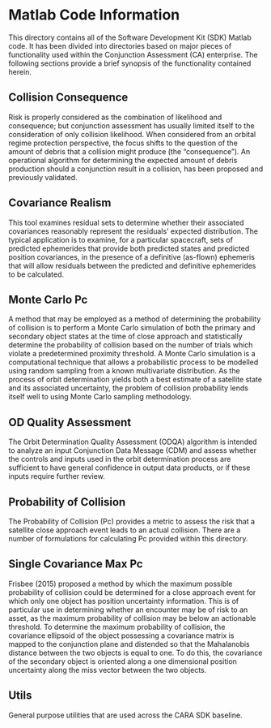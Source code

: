 # Matlab Code Information

This directory contains all of the Software Development Kit (SDK) Matlab code. It has been divided into directories based on major pieces of functionality used within the Conjunction Assessment (CA) enterprise. The following sections provide a brief synopsis of the functionality contained herein.

## Collision Consequence

Risk is properly considered as the combination of likelihood and consequence; but conjunction assessment has usually limited itself to the consideration of only collision likelihood. When considered from an orbital regime protection perspective, the focus shifts to the question of the amount of debris that a collision might produce (the “consequence”). An operational algorithm for determining the expected amount of debris production should a conjunction result in a collision, has been proposed and previously validated.

## Covariance Realism

This tool examines residual sets to determine whether their associated covariances reasonably represent the residuals’ expected distribution. The typical application is to examine, for a particular spacecraft, sets of predicted ephemerides that provide both predicted states and predicted position covariances, in the presence of a definitive (as-flown) ephemeris that will allow residuals between the predicted and definitive ephemerides to be calculated.

## Monte Carlo Pc

A method that may be employed as a method of determining the probability of collision is to perform a Monte Carlo simulation of both the primary and secondary object states at the time of close approach and statistically determine the probability of collision based on the number of trials which violate a predetermined proximity threshold. A Monte Carlo simulation is a computational technique that allows a probabilistic process to be modelled using random sampling from a known multivariate distribution. As the process of orbit determination yields both a best estimate of a satellite state and its associated uncertainty, the problem of collision probability lends itself well to using Monte Carlo sampling methodology.

## OD Quality Assessment

The Orbit Determination Quality Assessment (ODQA) algorithm is intended to analyze an input Conjunction Data Message (CDM) and assess whether the controls and inputs used in the orbit determination process are sufficient to have general confidence in output data products, or if these inputs require further review.

## Probability of Collision

The Probability of Collision (Pc) provides a metric to assess the risk that a satellite close approach event leads to an actual collision. There are a number of formulations for calculating Pc provided within this directory.

## Single Covariance Max Pc

Frisbee (2015) proposed a method by which the maximum possible probability of collision could be determined for a close approach event for which only one object has position uncertainty information. This is of particular use in determining whether an encounter may be of risk to an asset, as the maximum probability of collision may be below an actionable threshold. To determine the maximum probability of collision, the covariance ellipsoid of the object possessing a covariance matrix is mapped to the conjunction plane and distended so that the Mahalanobis distance between the two objects is equal to one. To do this, the covariance of the secondary object is oriented along a one dimensional position uncertainty along the miss vector between the two objects.

## Utils

General purpose utilities that are used across the CARA SDK baseline.